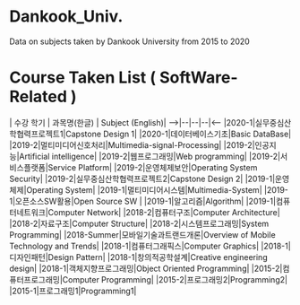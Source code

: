 # Dankook_Univ.
Data on subjects taken by Dankook University from 2015 to 2020

# Course Taken List ( SoftWare-Related )

<div>

| 수강 학기  | 과목명(한글) | Subject (English)|
-->|--|--|--|<--
|2020-1|실무중심산학협력프로젝트1|Capstone Design 1|
|2020-1|데이터베이스기초|Basic DataBase|
|2019-2|멀티미디어신호처리|Multimedia-signal-Processing|
|2019-2|인공지능|Artificial intelligence|
|2019-2|웹프로그래밍|Web programming|
|2019-2|서비스플랫폼|Service Platform|
|2019-2|운영체제보안|Operating System Security|
|2019-2|실무중심산학협력프로젝트2|Capstone Design 2|
|2019-1|운영체제|Operating System|
|2019-1|멀티미디어시스템|Multimedia-System|
|2019-1|오픈소스SW활용|Open Source SW |
|2019-1|알고리즘|Algorithm|
|2019-1|컴퓨터네트워크|Computer Network|
|2018-2|컴퓨터구조|Computer Architecture|
|2018-2|자료구조|Computer Structure|
|2018-2|시스템프로그래밍|System Programming|
|2018-Summer|모바일기술과트랜드개론|Overview of Mobile Technology and Trends| 
|2018-1|컴퓨터그래픽스|Computer Graphics|
|2018-1|디자인패턴|Design Pattern|
|2018-1|창의적공학설계|Creative engineering design|
|2018-1|객체지향프로그래밍|Object Oriented Programming|
|2015-2|컴퓨터프로그래밍|Computer Programming|
|2015-2|프로그래밍2|Programming2|
|2015-1|프로그래밍1|Programming1|

<div>
